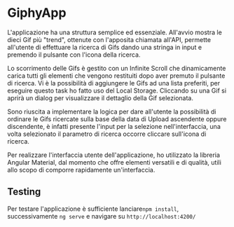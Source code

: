 # GiphyApp
L'applicazione ha una struttura semplice ed essenziale. All'avvio mostra le dieci Gif più "trend", ottenute con l'apposita chiamata all'API, permette all'utente di effettuare la ricerca di Gifs dando una stringa in input e premendo il pulsante con l'icona della ricerca. 

Lo scorrimento delle Gifs è gestito con un Infinite Scroll che dinamicamente carica tutti gli elementi che vengono restituiti dopo aver premuto il pulsante di ricerca. Vi è la possibilità di aggiungere le Gifs ad una lista preferiti, per eseguire questo task ho fatto uso del Local Storage. Cliccando su una Gif si aprirà un dialog per visualizzare il dettaglio della Gif selezionata. 


Sono riuscita a implementare la logica per dare all'utente la possibilità di ordinare le Gifs ricercate sulla base della data di Upload ascendente oppure discendente, è infatti presente l'input per la selezione nell'interfaccia, una volta selezionato il parametro di ricerca occorre cliccare sull'icona di ricerca.

Per realizzare l'interfaccia utente dell'applicazione, ho utilizzato la libreria Angular Material, dal momento che offre elementi versatili e di qualità, utili allo scopo di comporre rapidamente un'interfaccia.

##  Testing
Per testare l'applicazione è sufficiente lanciare`npm install`, successivamente `ng serve` e navigare su `http://localhost:4200/`
